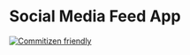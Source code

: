 # Social Media Feed App

[![Commitizen friendly](https://img.shields.io/badge/commitizen-friendly-brightgreen.svg)](http://commitizen.github.io/cz-cli/)
